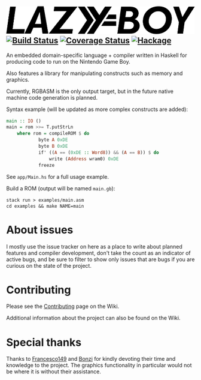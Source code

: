 ![LAZYBOY](meta/logo.png)
[![Build Status](https://travis-ci.org/ix/lazyboy.svg?branch=master)](https://travis-ci.org/ix/lazyboy)
[![Coverage Status](https://coveralls.io/repos/github/ix/lazyboy/badge.svg?branch=master)](https://coveralls.io/github/ix/lazyboy?branch=master)
[![Hackage](https://img.shields.io/hackage/v/lazyboy.svg?color=mediumpurple)](https://hackage.haskell.org/package/lazyboy)
---

An embedded domain-specific language + compiler written in Haskell for producing code to run on the Nintendo Game Boy.

Also features a library for manipulating constructs such as memory and graphics.

Currently, RGBASM is the only output target, but in the future native machine code generation is planned.

Syntax example (will be updated as more complex constructs are added):

```haskell
main :: IO ()
main = rom >>= T.putStrLn
    where rom = compileROM $ do
            byte A 0xDE
            byte B 0xDE
            if' ((A == (0xDE :: Word8)) && (A == B)) $ do
                write (Address wram0) 0xDE
            freeze
```

See `app/Main.hs` for a full usage example.

Build a ROM (output will be named `main.gb`):
```
stack run > examples/main.asm
cd examples && make NAME=main
```

# About issues
I mostly use the issue tracker on here as a place to write about planned features and compiler development, 
don't take the count as an indicator of active bugs, and be sure to filter to show only issues that are bugs if you are curious on the state of the project.

# Contributing
Please see the [Contributing](https://github.com/ix/lazyboy/wiki/Contributing) page on the Wiki.

Additional information about the project can also be found on the Wiki.

# Special thanks
Thanks to [Francesco149](https://github.com/Francesco149) and [Bonzi](https://github.com/bnzis) for kindly devoting their time and knowledge to the project. The graphics functionality in particular would not be where it is without their assistance.
